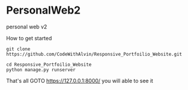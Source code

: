 # PersonalWeb2
personal web v2

How to get started

```
git clone https://github.com/CodeWithAlvin/Responsive_Portfoilio_Website.git

cd Responsive_Portfoilio_Website
python manage.py runserver
```

That's all 
GOTO https://127.0.0.1:8000/ you will able to see it
